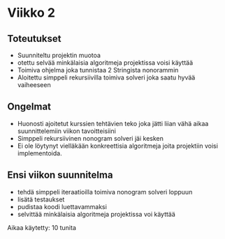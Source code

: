 # Viikko 2

## Toteutukset

* Suunniteltu projektin muotoa 
* otettu selvää minkälaisia algoritmeja projektissa voisi käyttää
* Toimiva ohjelma joka tunnistaa 2 Stringista nonorammin
* Aloitettu simppeli rekursiivilla toimiva solveri joka saatu hyvää vaiheeseen

## Ongelmat 

* Huonosti ajoitetut kurssien tehtävien teko joka jätti liian vähä aikaa suunnittelemiin viikon tavoitteisiini
* Simppeli rekursiivinen nonogram solveri jäi kesken
* Ei ole löytynyt vielläkään konkreettisia algoritmeja joita projektiin voisi implementoida.

## Ensi viikon suunnitelma

* tehdä simppeli iteraatioilla toimiva nonogram solveri loppuun
* lisätä testaukset
* pudistaa koodi luettavammaksi
* selvittää minkälaisia algoritmeja projektissa voi käyttää

Aikaa käytetty: 10 tunita
